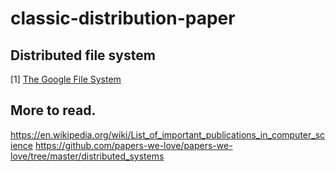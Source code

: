 # classic-distribution-paper

## Distributed file system
[1] [The Google File System](https://static.googleusercontent.com/media/research.google.com/zh-CN//archive/gfs-sosp2003.pdf)

## More to read.
https://en.wikipedia.org/wiki/List_of_important_publications_in_computer_science
https://github.com/papers-we-love/papers-we-love/tree/master/distributed_systems
